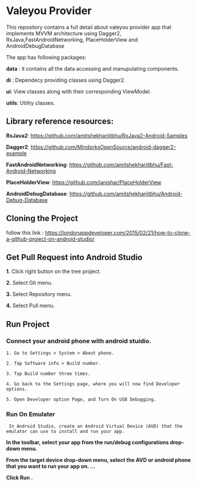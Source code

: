 # Valeyou Provider


This repository contains a full detail about valeyou provider app that implements MVVM architecture using Dagger2, RxJava,FastAndroidNetworking, PlaceHolderView and AndroidDebugDatabase

The app has following packages:

**data** : it contains all the data accessing and manupulating components.

**di** : Dependecy providing classes using Dagger2.

**ui**: View classes along with their corresponding ViewModel.

**utils**: Utility classes.

## Library reference resources:

**RxJava2**: https://github.com/amitshekhariitbhu/RxJava2-Android-Samples

**Dagger2**: https://github.com/MindorksOpenSource/android-dagger2-example

**FastAndroidNetworking**: https://github.com/amitshekhariitbhu/Fast-Android-Networking

**PlaceHolderView**: https://github.com/janishar/PlaceHolderView

**AndroidDebugDatabase**: https://github.com/amitshekhariitbhu/Android-Debug-Database

## Cloning the Project

follow this link : https://londonappdeveloper.com/2015/02/21/how-to-clone-a-github-project-on-android-studio/


## Get Pull Request into Android Studio

**1.** Click right button on the tree project.

**2.** Select Git menu.

**3.** Select Repository menu.

**4.** Select Pull menu.

## Run Project

  ### Connect your android phone with android stuidio.
  
    1. Go to Settings > System > About phone.
    
    2. Tap Software info > Build number.
    
    3. Tap Build number three times. 
    
    4. Go back to the Settings page, where you will now find Developer options.
    
    5. Open Developer option Page, and Turn On USB Debugging.
    
   ### Run On Emulater
   
     In Android Studio, create an Android Virtual Device (AVD) that the emulator can use to install and run your app.

 **In the toolbar, select your app from the run/debug configurations drop-down menu.**

 **From the target device drop-down menu, select the AVD or android phone that you want to run your app on. ...**

 **Click Run .**
